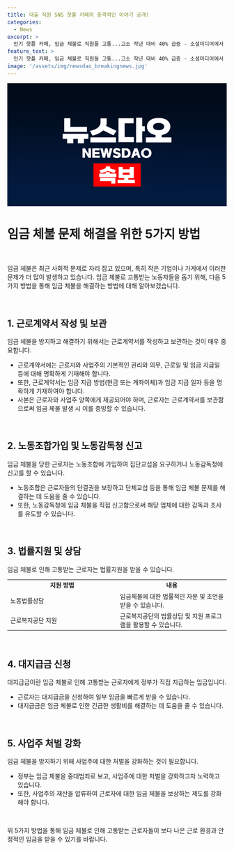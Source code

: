 ```yaml
---
title: 대출 직원 SNS 핫플 카페의 충격적인 이야기 공개!
categories:
  - News
excerpt: >
  인기 핫플 카페, 임금 체불로 직원들 고통...고소 작년 대비 40% 급증 - 소셜미디어에서 큰 인기를 끈 카페가 있었으나 경영 악화로 많은 지점을 폐쇄하고, 직원들에게 임금을 제때 주지 않았다는 사실이 드러났습니다. 특히 지난 한 해 동안 임금을 받지 못한 직원들의 수는 40% 이상 증가한 것으로 확인됐으며, 이에 정부는 임금 체불 문제를 중대범죄로 보고 처벌을 강화할 예정이라고 밝혔습니다.
feature_text: >
  인기 핫플 카페, 임금 체불로 직원들 고통...고소 작년 대비 40% 급증 - 소셜미디어에서 큰 인기를 끈 카페가 있었으나 경영 악화로 많은 지점을 폐쇄하고, 직원들에게 임금을 제때 주지 않았다는 사실이 드러났습니다. 특히 지난 한 해 동안 임금을 받지 못한 직원들의 수는 40% 이상 증가한 것으로 확인됐으며, 이에 정부는 임금 체불 문제를 중대범죄로 보고 처벌을 강화할 예정이라고 밝혔습니다.
image: '/assets/img/newsdao_breakingnews.jpg'
---
```


<p><img src="/assets/img/newsdao_breakingnews.jpg" alt="pcversion 속보" /></p>

<h1>임금 체불 문제 해결을 위한 5가지 방법</h1>

<p data-ke-size="size16">&nbsp;</p>

<p>임금 체불은 최근 사회적 문제로 자리 잡고 있으며, 특히 작은 기업이나 가게에서 이러한 문제가 더 많이 발생하고 있습니다. 임금 체불로 고통받는 노동자들을 돕기 위해, 다음 5가지 방법을 통해 임금 체불을 해결하는 방법에 대해 알아보겠습니다.</p>

<p data-ke-size="size16">&nbsp;</p>

<h2 data-ke-size="size26">1. 근로계약서 작성 및 보관</h2>

<p data-ke-size="size16">임금 체불을 방지하고 해결하기 위해서는 근로계약서를 작성하고 보관하는 것이 매우 중요합니다. </p>

<ul>
  <li>근로계약서에는 근로자와 사업주의 기본적인 권리와 의무, 근로일 및 임금 지급일 등에 대해 명확하게 기재해야 합니다.</li>
  <li>또한, 근로계약서는 임금 지급 방법(현금 또는 계좌이체)과 임금 지급 일자 등을 명확하게 기재하여야 합니다.</li>
  <li>사본은 근로자와 사업주 양쪽에게 제공되어야 하며, 근로자는 근로계약서를 보관함으로써 임금 체불 발생 시 이를 증빙할 수 있습니다.</li>
</ul>

<p data-ke-size="size16">&nbsp;</p>

<h2 data-ke-size="size26">2. 노동조합가입 및 노동감독청 신고</h2>

<p data-ke-size="size16">임금 체불을 당한 근로자는 노동조합에 가입하여 집단교섭을 요구하거나 노동감독청에 신고를 할 수 있습니다. </p>

<ul>
  <li>노동조합은 근로자들의 단결권을 보장하고 단체교섭 등을 통해 임금 체불 문제를 해결하는 데 도움을 줄 수 있습니다.</li>
  <li>또한, 노동감독청에 임금 체불을 직접 신고함으로써 해당 업체에 대한 감독과 조사를 유도할 수 있습니다.</li>
</ul>

<p data-ke-size="size16">&nbsp;</p>

<h2 data-ke-size="size26">3. 법률지원 및 상담</h2>

<p data-ke-size="size16">임금 체불로 인해 고통받는 근로자는 법률지원을 받을 수 있습니다. </p>

<table>
  <tr>
    <td style="text-align: center; width: 49.5%; height: 17px;"><b>지원 방법</b></td>
    <td style="text-align: center; width: 49.5%; height: 17px;"><b>내용</b></td>
  </tr>
  <tr>
    <td style="text-align: left;">노동법률상담</td>
    <td style="text-align: left;">임금체불에 대한 법률적인 자문 및 조언을 받을 수 있습니다.</td>
  </tr>
  <tr>
    <td style="text-align: left;">근로복지공단 지원</td>
    <td style="text-align: left;">근로복지공단의 법률상담 및 지원 프로그램을 활용할 수 있습니다.</td>
  </tr>
</table>

<p data-ke-size="size16">&nbsp;</p>

<h2 data-ke-size="size26">4. 대지급금 신청</h2>

<p data-ke-size="size16">대지급금이란 임금 체불로 인해 고통받는 근로자에게 정부가 직접 지급하는 임금입니다. </p>

<ul>
  <li>근로자는 대지급금을 신청하여 일부 임금을 빠르게 받을 수 있습니다.</li>
  <li>대지급금은 임금 체불로 인한 긴급한 생활비를 해결하는 데 도움을 줄 수 있습니다.</li>
</ul>

<p data-ke-size="size16">&nbsp;</p>

<h2 data-ke-size="size26">5. 사업주 처벌 강화</h2>

<p data-ke-size="size16">임금 체불을 방지하기 위해 사업주에 대한 처벌을 강화하는 것이 필요합니다. </p>

<ul>
  <li>정부는 임금 체불을 중대범죄로 보고, 사업주에 대한 처벌을 강화하고자 노력하고 있습니다.</li>
  <li>또한, 사업주의 재산을 압류하여 근로자에 대한 임금 체불을 보상하는 제도를 강화해야 합니다.</li>
</ul>

<p data-ke-size="size16">&nbsp;</p>

<p>위 5가지 방법을 통해 임금 체불로 인해 고통받는 근로자들이 보다 나은 근로 환경과 안정적인 임금을 받을 수 있기를 바랍니다.</p>


